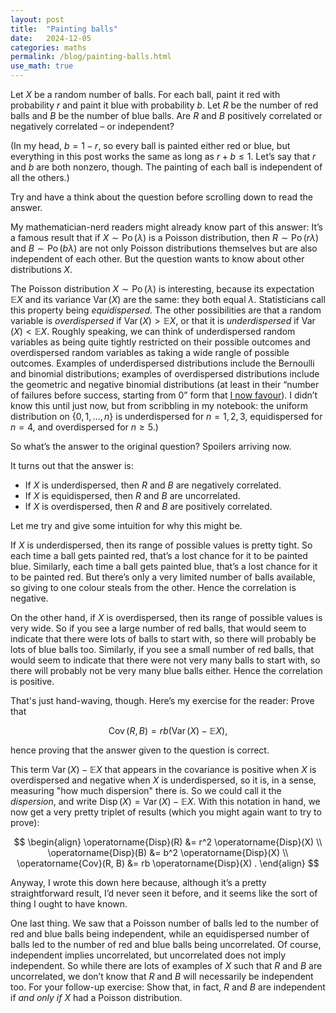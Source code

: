 ```yaml
---
layout: post
title:  "Painting balls"
date:   2024-12-05
categories: maths
permalink: /blog/painting-balls.html
use_math: true
---
```


Let $X$ be a random number of balls. For each ball, paint it red with probability $r$ and paint it blue with probability $b$. Let $R$ be the number of red balls and $B$ be the number of blue balls. Are $R$ and $B$ positively correlated or negatively correlated – or independent?

(In my head, $b = 1-r$, so every ball is painted either red or blue, but everything in this post works the same as long as $r + b \leq 1$. Let’s say that $r$ and $b$ are both nonzero, though. The painting of each ball is independent of all the others.)

Try and have a think about the question before scrolling down to read the answer.

My mathematician-nerd readers might already know part of this answer: It’s a famous result that if $X \sim \operatorname{Po}(\lambda)$ is a Poisson distribution, then $R \sim \operatorname{Po}(r\lambda)$ and $B \sim \operatorname{Po}(b\lambda)$ are not only Poisson distributions themselves but are also independent of each other. But the question wants to know about other distributions $X$.

The Poisson distribution $X \sim \operatorname{Po}(\lambda)$ is interesting, because its expectation $\mathbb{E}X$ and its variance $\operatorname{Var}(X)$ are the same: they both equal $\lambda$. Statisticians call this property being *equidispersed*. The other possibilities are that a random variable is *overdispersed* if $\operatorname{Var}(X) > \mathbb EX$, or that it is *underdispersed* if $\operatorname{Var}(X) < \mathbb EX$. Roughly speaking, we can think of underdispersed random variables as being quite tightly restricted on their possible outcomes and overdispersed random variables as taking a wide rangle of possible outcomes. Examples of underdispersed distributions include the Bernoulli and binomial distributions; examples of overdispersed distributions include the geometric and negative binomial distributions (at least in their “number of failures before success, starting from 0” form that [I now favour](falling-moments.html)). I didn’t know this until just now, but from scribbling in my notebook: the uniform distribution on $\{0, 1, \dots, n\}$ is underdispersed for $n = 1, 2, 3$, equidispersed for $n = 4$, and overdispersed for $n \geq 5$.)

So what’s the answer to the original question? Spoilers arriving now.

It turns out that the answer is:

* If $X$ is underdispersed, then $R$ and $B$ are negatively correlated.
* If $X$ is equidispersed, then $R$ and $B$ are uncorrelated.
* If $X$ is overdispersed, then $R$ and $B$ are positively correlated.

Let me try and give some intuition for why this might be.

If $X$ is underdispersed, then its range of possible values is pretty tight. So each time a ball gets painted red, that’s a lost chance for it to be painted blue. Similarly, each time a ball gets painted blue, that’s a lost chance for it to be painted red. But there’s only a very limited number of balls available, so giving to one colour steals from the other. Hence the correlation is negative.

On the other hand, if $X$ is overdispersed, then its range of possible values is very wide. So if you see a large number of red balls, that would seem to indicate that there were lots of balls to start with, so there will probably be lots of blue balls too. Similarly, if you see a small number of red balls, that would seem to indicate that there were not very many balls to start with, so there will probably not be very many blue balls either. Hence the correlation is positive.

That's just hand-waving, though. Here’s my exercise for the reader: Prove that

$$ \operatorname{Cov}(R, B) = rb \big(\operatorname{Var}(X) - \mathbb EX\big) ,$$

hence proving that the answer given to the question is correct.

This term $\operatorname{Var}(X) - \mathbb EX$ that appears in the covariance is positive when $X$ is overdispersed and negative when $X$ is underdispersed, so it is, in a sense, measuring "how much dispersion" there is. So we could call it the *dispersion*, and write $\operatorname{Disp}(X) = \operatorname{Var}(X) - \mathbb EX$. With this notation in hand, we now get a very pretty triplet of results (which you might again want to try to prove):

$$ \begin{align}
\operatorname{Disp}(R) &= r^2 \operatorname{Disp}(X) \\
\operatorname{Disp}(B) &= b^2 \operatorname{Disp}(X) \\
\operatorname{Cov}(R, B) &= rb \operatorname{Disp}(X) .
\end{align} $$

Anyway, I wrote this down here because, although it’s a pretty straightforward result, I’d never seen it before, and it seems like the sort of thing I ought to have known.

One last thing. We saw that a Poisson number of balls led to the number of red and blue balls being independent, while an equidispersed number of balls led to the number of red and blue balls being uncorrelated. Of course, independent implies uncorrelated, but uncorrelated does not imply independent. So while there are lots of examples of $X$ such that $R$ and $B$ are uncorrelated, we don’t know that $R$ and $B$ will necessarily be independent too. For your follow-up exercise: Show that, in fact, $R$ and $B$ are independent if *and only if* $X$ had a Poisson distribution.
